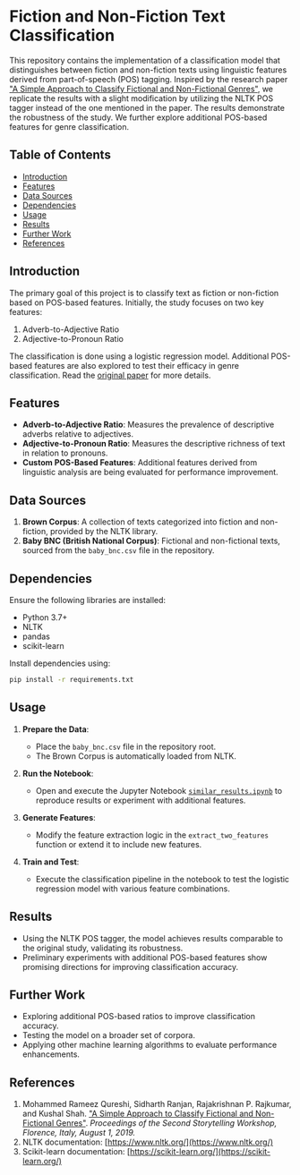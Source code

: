 # Fiction and Non-Fiction Text Classification

This repository contains the implementation of a classification model that distinguishes between fiction and non-fiction texts using linguistic features derived from part-of-speech (POS) tagging. Inspired by the research paper ["A Simple Approach to Classify Fictional and Non-Fictional Genres"](./A%20Simple%20Approach%20to%20Classify%20Fictional%20and%20Non-Fictional%20Genres.pdf), we replicate the results with a slight modification by utilizing the NLTK POS tagger instead of the one mentioned in the paper. The results demonstrate the robustness of the study. We further explore additional POS-based features for genre classification.

## Table of Contents

- [Introduction](#introduction)
- [Features](#features)
- [Data Sources](#data-sources)
- [Dependencies](#dependencies)
- [Usage](#usage)
- [Results](#results)
- [Further Work](#further-work)
- [References](#references)

## Introduction

The primary goal of this project is to classify text as fiction or non-fiction based on POS-based features. Initially, the study focuses on two key features:
1. Adverb-to-Adjective Ratio
2. Adjective-to-Pronoun Ratio

The classification is done using a logistic regression model. Additional POS-based features are also explored to test their efficacy in genre classification. Read the [original paper](./A%20Simple%20Approach%20to%20Classify%20Fictional%20and%20Non-Fictional%20Genres.pdf) for more details.

## Features

- **Adverb-to-Adjective Ratio**: Measures the prevalence of descriptive adverbs relative to adjectives.
- **Adjective-to-Pronoun Ratio**: Measures the descriptive richness of text in relation to pronouns.
- **Custom POS-Based Features**: Additional features derived from linguistic analysis are being evaluated for performance improvement.

## Data Sources

1. **Brown Corpus**: A collection of texts categorized into fiction and non-fiction, provided by the NLTK library.
2. **Baby BNC (British National Corpus)**: Fictional and non-fictional texts, sourced from the `baby_bnc.csv` file in the repository.

## Dependencies

Ensure the following libraries are installed:
- Python 3.7+
- NLTK
- pandas
- scikit-learn

Install dependencies using:
```bash
pip install -r requirements.txt
```

## Usage

1. **Prepare the Data**:
   - Place the `baby_bnc.csv` file in the repository root.
   - The Brown Corpus is automatically loaded from NLTK.

2. **Run the Notebook**:
   - Open and execute the Jupyter Notebook [`similar_results.ipynb`](./similar_results.ipynb) to reproduce results or experiment with additional features.

3. **Generate Features**:
   - Modify the feature extraction logic in the `extract_two_features` function or extend it to include new features.

4. **Train and Test**:
   - Execute the classification pipeline in the notebook to test the logistic regression model with various feature combinations.

## Results

- Using the NLTK POS tagger, the model achieves results comparable to the original study, validating its robustness.
- Preliminary experiments with additional POS-based features show promising directions for improving classification accuracy.

## Further Work

- Exploring additional POS-based ratios to improve classification accuracy.
- Testing the model on a broader set of corpora.
- Applying other machine learning algorithms to evaluate performance enhancements.

## References

1. Mohammed Rameez Qureshi, Sidharth Ranjan, Rajakrishnan P. Rajkumar, and Kushal Shah. ["A Simple Approach to Classify Fictional and Non-Fictional Genres"](./A%20Simple%20Approach%20to%20Classify%20Fictional%20and%20Non-Fictional%20Genres.pdf). *Proceedings of the Second Storytelling Workshop, Florence, Italy, August 1, 2019.*
2. NLTK documentation: [https://www.nltk.org/](https://www.nltk.org/)
3. Scikit-learn documentation: [https://scikit-learn.org/](https://scikit-learn.org/)
